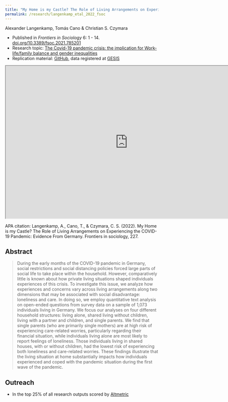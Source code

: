 ```yaml
---
title: "My Home is my Castle? The Role of Living Arrangements on Experiencing the COVID-19 Pandemic: Evidence From Germany"
permalink: /research/langenkamp_etal_2022_fsoc
---
```

Alexander Langenkamp, Tomás Cano & Christian S. Czymara

- Published in *Frontiers in Sociology* 6: 1 - 14. [doi.org/10.3389/fsoc.2021.785201](https://doi.org/10.3389/fsoc.2021.785201)
- Research topic: [The Covid-19 pandemic crisis: the implication for Work-life/family balance and gender inequalities](https://www.frontiersin.org/research-topics/20706/the-covid-19-pandemic-crisis-the-implication-for-work-lifefamily-balance-and-gender-inequalities/articles)
- Replication material: [GitHub](https://github.com/czymara/perceiving-COVID19-in-Germany), data registered at [GESIS](https://doi.org/10.7802/2034)

<iframe src="https://czymara.github.io/files/Langenkamp_2022_My Home is my Castle.pdf" width="800" height="500"></iframe>

APA citation: Langenkamp, A., Cano, T., & Czymara, C. S. (2022). My Home is my Castle? The Role of Living Arrangements on Experiencing the COVID-19 Pandemic: Evidence From Germany. Frontiers in sociology, 227.

Abstract
------
> During the early months of the COVID-19 pandemic in Germany, social restrictions and social distancing policies forced large parts of social life to take place within the household. However, comparatively little is known about how private living situations shaped individuals experiences of this crisis. To investigate this issue, we analyze how experiences and concerns vary across living arrangements along two dimensions that may be associated with social disadvantage: loneliness and care. In doing so, we employ quantitative text analysis on open-ended questions from survey data on a sample of 1,073 individuals living in Germany. We focus our analyses on four different household structures: living alone, shared living without children, living with a partner and children, and single parents. We find that single parents (who are primarily single mothers) are at high risk of experiencing care-related worries, particularly regarding their financial situation, while individuals living alone are most likely to report feelings of loneliness. Those individuals living in shared houses, with or without children, had the lowest risk of experiencing both loneliness and care-related worries. These findings illustrate that the living situation at home substantially impacts how individuals experienced and coped with the pandemic situation during the first wave of the pandemic.

Outreach
------
- In the top 25% of all research outputs scored by [Altmetric](https://frontiers.altmetric.com/details/120653508)

